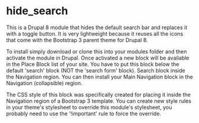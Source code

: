 # hide_search

This is a Drupal 8 module that hides the default search bar and replaces it with a toggle button. It is very lightweight because it reuses all the icons that come with the Bootstrap 3 parent theme for Drupal 8. 

To install simply download or clone this into your modules folder and then activate the module in Drupal. Once activated
a new block will be available in the Place Block list of your site. You have to put this block below the default 'search' block (NOT the 'search form' block).
Search block inside the Navigation region. You can then install your Main Navigation block in the Navigation (collapsible) region.

The CSS style of this block was specifically created for placing it inside the Navigation region of a Bootstrap 3 template.
You can create new style rules in your theme's stylesheet to override this module's stylesheet, you probably need to use the
'!important' rule to force the override.
